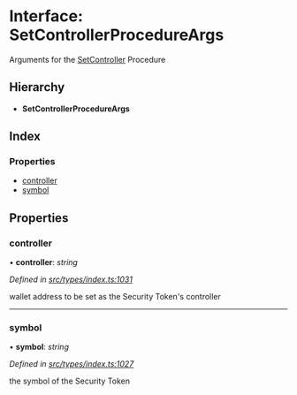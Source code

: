 # Interface: SetControllerProcedureArgs

Arguments for the [SetController](../enums/_types_index_.proceduretype.md#setcontroller) Procedure

## Hierarchy

* **SetControllerProcedureArgs**

## Index

### Properties

* [controller](_types_index_.setcontrollerprocedureargs.md#controller)
* [symbol](_types_index_.setcontrollerprocedureargs.md#symbol)

## Properties

###  controller

• **controller**: *string*

*Defined in [src/types/index.ts:1031](https://github.com/PolymathNetwork/polymath-sdk/blob/454d285/src/types/index.ts#L1031)*

wallet address to be set as the Security Token's controller

___

###  symbol

• **symbol**: *string*

*Defined in [src/types/index.ts:1027](https://github.com/PolymathNetwork/polymath-sdk/blob/454d285/src/types/index.ts#L1027)*

the symbol of the Security Token
